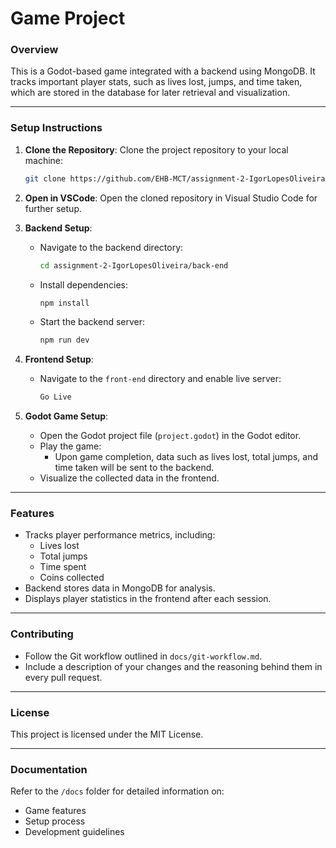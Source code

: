 # Game Project

### **Overview**
This is a Godot-based game integrated with a backend using MongoDB. It tracks important player stats, such as lives lost, jumps, and time taken, which are stored in the database for later retrieval and visualization.

---

### **Setup Instructions**

1. **Clone the Repository**:
   Clone the project repository to your local machine:
   ```bash
   git clone https://github.com/EHB-MCT/assignment-2-IgorLopesOliveira.git
   ```

2. **Open in VSCode**:
   Open the cloned repository in Visual Studio Code for further setup.

3. **Backend Setup**:
   - Navigate to the backend directory:
     ```bash
     cd assignment-2-IgorLopesOliveira/back-end
     ```
   - Install dependencies:
     ```bash
     npm install
     ```
   - Start the backend server:
     ```bash
     npm run dev
     ```

4. **Frontend Setup**:
   - Navigate to the `front-end` directory and enable live server:
     ```bash
     Go Live
     ```

5. **Godot Game Setup**:
   - Open the Godot project file (`project.godot`) in the Godot editor.
   - Play the game:
     - Upon game completion, data such as lives lost, total jumps, and time taken will be sent to the backend.
   - Visualize the collected data in the frontend.

---

### **Features**
- Tracks player performance metrics, including:
  - Lives lost
  - Total jumps
  - Time spent
  - Coins collected
- Backend stores data in MongoDB for analysis.
- Displays player statistics in the frontend after each session.

---

### **Contributing**
- Follow the Git workflow outlined in `docs/git-workflow.md`.
- Include a description of your changes and the reasoning behind them in every pull request.

---

### **License**
This project is licensed under the MIT License.

---

### **Documentation**
Refer to the `/docs` folder for detailed information on:
- Game features
- Setup process
- Development guidelines
